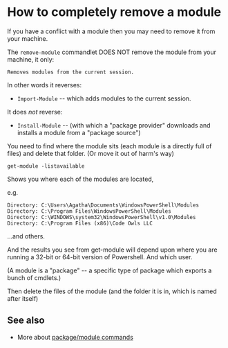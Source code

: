 # How to completely remove a module

If you have a conflict with a module then you may need to remove it from your machine.

The `remove-module` commandlet DOES NOT remove the module from your machine, it only:

    Removes modules from the current session.

In other words it reverses:

- `Import-Module` -- which adds modules to the current session.
    
It does *not* reverse:

- `Install-Module`  -- (with which a "package provider" downloads and installs a module from a "package source")
    
You need to find where the module sits (each module is a directly full of files) and delete that folder. (Or move it out of harm's way)

	get-module -listavailable
    
Shows you where each of the modules are located, 

e.g.

    Directory: C:\Users\Agatha\Documents\WindowsPowerShell\Modules
    Directory: C:\Program Files\WindowsPowerShell\Modules
    Directory: C:\WINDOWS\system32\WindowsPowerShell\v1.0\Modules
    Directory: C:\Program Files (x86)\Code Owls LLC
    
...and others.

And the results you see from get-module will depend upon where you are running a 32-bit or 64-bit version of Powershell. And which user.

(A module is a "package" -- a specific type of package which exports a bunch of cmdlets.)

Then delete the files of the module (and the folder it is in, which is named after itself)

## See also

 * More about [package/module commands](../powershell/module_commands.md)

